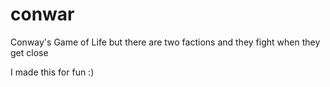 # conwar

Conway's Game of Life but there are two factions and they fight when they get close

I made this for fun :)
